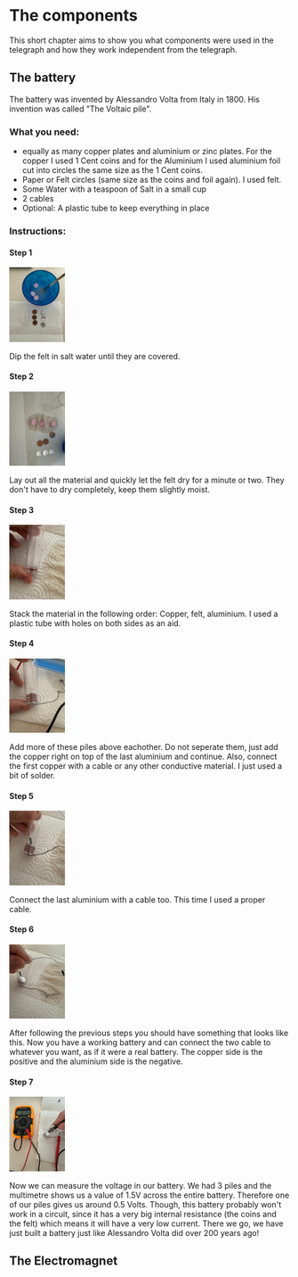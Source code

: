 # **The components**
This short chapter aims to show you what components were used in the telegraph and how they work independent from the telegraph. 

## The battery
The battery was invented by Alessandro Volta from Italy in 1800. His invention was called "The Voltaic pile". 

### What you need:
- equally as many copper plates and aluminium or zinc plates. For the copper I used 1 Cent coins and for the Aluminium I used aluminium foil cut into circles the same size as the 1 Cent coins.
- Paper or Felt circles (same size as the coins and foil again). I used felt. 
- Some Water with a teaspoon of Salt in a small cup
- 2 cables
- Optional: A plastic tube to keep everything in place

### Instructions:
#### Step 1
<img src="images_script/battery_photo_1.jpg" width="100"> 

Dip the felt in salt water until they are covered. 

#### Step 2
<img src="images_script/battery_photo_2.jpg" width="100"> 

Lay out all the material and quickly let the felt dry for a minute or two. They don't have to dry completely, keep them slightly moist.

#### Step 3
<img src="images_script/battery_photo_3.jpg" width="100"> 

Stack the material in the following order: Copper, felt, aluminium. I used a plastic tube with holes on both sides as an aid. 

#### Step 4
<img src="images_script/battery_photo_4.jpg" width="100"> 

Add more of these piles above eachother. Do not seperate them, just add the copper right on top of the last aluminium and continue. Also, connect the first copper with a cable or any other conductive material. I just used a bit of solder.  

#### Step 5
<img src="images_script/battery_photo_5.jpg" width="100">

Connect the last aluminium with a cable too. This time I used a proper cable.

#### Step 6
<img src="images_script/battery_photo_6.jpg" width="100">

After following the previous steps you should have something that looks like this. Now you have a working battery and can connect the two cable to whatever you want, as if it were a real battery. The copper side is the positive and the aluminium side is the negative. 

#### Step 7
<img src="images_script/battery_photo_7.jpg" width="100"> 

Now we can measure the voltage in our battery. We had 3 piles and the multimetre shows us a value of 1.5V across the entire battery. Therefore one of our piles gives us around 0.5 Volts. Though, this battery probably won't work in a circuit, since it has a very big internal resistance (the coins and the felt) which means it will have a very low current.
There we go, we have just built a battery just like Alessandro Volta did over 200 years ago! 


## The Electromagnet

